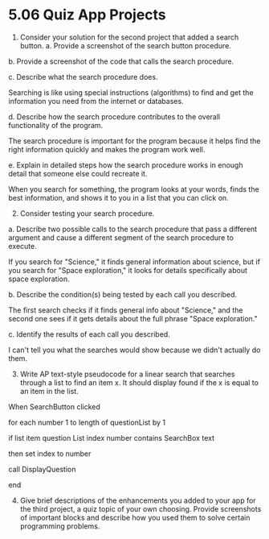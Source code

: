 # 5.06 Quiz App Projects

1. Consider your solution for the second project that added a search button.
a. Provide a screenshot of the search button procedure.

b. Provide a screenshot of the code that calls the search procedure.

c. Describe what the search procedure does.

Searching is like using special instructions (algorithms) to find and get the information you need from the internet or databases.

d. Describe how the search procedure contributes to the overall functionality of the program.

The search procedure is important for the program because it helps find the right information quickly and makes the program work well.

e. Explain in detailed steps how the search procedure works in enough detail that someone else could recreate it.

When you search for something, the program looks at your words, finds the best information, and shows it to you in a list that you can click on.

2. Consider testing your search procedure.

a. Describe two possible calls to the search procedure that pass a different argument and cause a different segment of the search procedure to execute.

If you search for "Science," it finds general information about science, but if you search for "Space exploration," it looks for details specifically about space exploration.

b. Describe the condition(s) being tested by each call you described.

The first search checks if it finds general info about "Science," and the second one sees if it gets details about the full phrase "Space exploration."

c. Identify the results of each call you described.

I can't tell you what the searches would show because we didn't actually do them.

3. Write AP text-style pseudocode for a linear search that searches through a list to find an item x. It should display found if the x is equal to an item in the list.

When SearchButton clicked

for each number 1 to length of questionList by 1

if list item question List index number contains SearchBox text

then set index to number

call DisplayQuestion

end

4. Give brief descriptions of the enhancements you added to your app for the third project, a quiz topic of your own choosing. Provide screenshots of important blocks and describe how you used them to solve certain programming problems.


